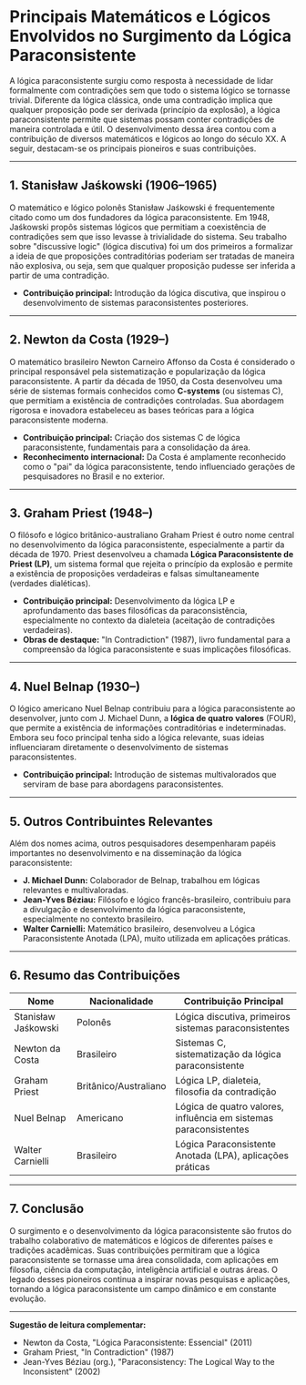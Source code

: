 
# Principais Matemáticos e Lógicos Envolvidos no Surgimento da Lógica Paraconsistente

A lógica paraconsistente surgiu como resposta à necessidade de lidar formalmente com contradições sem que todo o sistema lógico se tornasse trivial. Diferente da lógica clássica, onde uma contradição implica que qualquer proposição pode ser derivada (princípio da explosão), a lógica paraconsistente permite que sistemas possam conter contradições de maneira controlada e útil. O desenvolvimento dessa área contou com a contribuição de diversos matemáticos e lógicos ao longo do século XX. A seguir, destacam-se os principais pioneiros e suas contribuições.

---

## 1. **Stanisław Jaśkowski (1906–1965)**

O matemático e lógico polonês Stanisław Jaśkowski é frequentemente citado como um dos fundadores da lógica paraconsistente. Em 1948, Jaśkowski propôs sistemas lógicos que permitiam a coexistência de contradições sem que isso levasse à trivialidade do sistema. Seu trabalho sobre "discussive logic" (lógica discutiva) foi um dos primeiros a formalizar a ideia de que proposições contraditórias poderiam ser tratadas de maneira não explosiva, ou seja, sem que qualquer proposição pudesse ser inferida a partir de uma contradição.

- **Contribuição principal:** Introdução da lógica discutiva, que inspirou o desenvolvimento de sistemas paraconsistentes posteriores.

---

## 2. **Newton da Costa (1929–)**

O matemático brasileiro Newton Carneiro Affonso da Costa é considerado o principal responsável pela sistematização e popularização da lógica paraconsistente. A partir da década de 1950, da Costa desenvolveu uma série de sistemas formais conhecidos como **C-systems** (ou sistemas C), que permitiam a existência de contradições controladas. Sua abordagem rigorosa e inovadora estabeleceu as bases teóricas para a lógica paraconsistente moderna.

- **Contribuição principal:** Criação dos sistemas C de lógica paraconsistente, fundamentais para a consolidação da área.
- **Reconhecimento internacional:** Da Costa é amplamente reconhecido como o "pai" da lógica paraconsistente, tendo influenciado gerações de pesquisadores no Brasil e no exterior.

---

## 3. **Graham Priest (1948–)**

O filósofo e lógico britânico-australiano Graham Priest é outro nome central no desenvolvimento da lógica paraconsistente, especialmente a partir da década de 1970. Priest desenvolveu a chamada **Lógica Paraconsistente de Priest (LP)**, um sistema formal que rejeita o princípio da explosão e permite a existência de proposições verdadeiras e falsas simultaneamente (verdades dialéticas).

- **Contribuição principal:** Desenvolvimento da lógica LP e aprofundamento das bases filosóficas da paraconsistência, especialmente no contexto da dialeteia (aceitação de contradições verdadeiras).
- **Obras de destaque:** "In Contradiction" (1987), livro fundamental para a compreensão da lógica paraconsistente e suas implicações filosóficas.

---

## 4. **Nuel Belnap (1930–)**

O lógico americano Nuel Belnap contribuiu para a lógica paraconsistente ao desenvolver, junto com J. Michael Dunn, a **lógica de quatro valores** (FOUR), que permite a existência de informações contraditórias e indeterminadas. Embora seu foco principal tenha sido a lógica relevante, suas ideias influenciaram diretamente o desenvolvimento de sistemas paraconsistentes.

- **Contribuição principal:** Introdução de sistemas multivalorados que serviram de base para abordagens paraconsistentes.

---

## 5. **Outros Contribuintes Relevantes**

Além dos nomes acima, outros pesquisadores desempenharam papéis importantes no desenvolvimento e na disseminação da lógica paraconsistente:

- **J. Michael Dunn:** Colaborador de Belnap, trabalhou em lógicas relevantes e multivaloradas.
- **Jean-Yves Béziau:** Filósofo e lógico francês-brasileiro, contribuiu para a divulgação e desenvolvimento da lógica paraconsistente, especialmente no contexto brasileiro.
- **Walter Carnielli:** Matemático brasileiro, desenvolveu a Lógica Paraconsistente Anotada (LPA), muito utilizada em aplicações práticas.

---

## 6. **Resumo das Contribuições**

| Nome                  | Nacionalidade | Contribuição Principal                                      |
|-----------------------|--------------|-------------------------------------------------------------|
| Stanisław Jaśkowski   | Polonês      | Lógica discutiva, primeiros sistemas paraconsistentes       |
| Newton da Costa       | Brasileiro   | Sistemas C, sistematização da lógica paraconsistente        |
| Graham Priest         | Britânico/Australiano | Lógica LP, dialeteia, filosofia da contradição      |
| Nuel Belnap           | Americano    | Lógica de quatro valores, influência em sistemas paraconsistentes |
| Walter Carnielli      | Brasileiro   | Lógica Paraconsistente Anotada (LPA), aplicações práticas   |

---

## 7. **Conclusão**

O surgimento e o desenvolvimento da lógica paraconsistente são frutos do trabalho colaborativo de matemáticos e lógicos de diferentes países e tradições acadêmicas. Suas contribuições permitiram que a lógica paraconsistente se tornasse uma área consolidada, com aplicações em filosofia, ciência da computação, inteligência artificial e outras áreas. O legado desses pioneiros continua a inspirar novas pesquisas e aplicações, tornando a lógica paraconsistente um campo dinâmico e em constante evolução.

---
**Sugestão de leitura complementar:**
- Newton da Costa, "Lógica Paraconsistente: Essencial" (2011)
- Graham Priest, "In Contradiction" (1987)
- Jean-Yves Béziau (org.), "Paraconsistency: The Logical Way to the Inconsistent" (2002)
```
